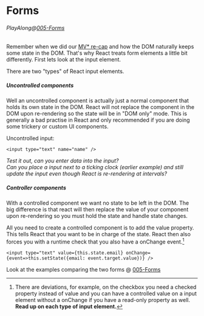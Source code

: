 # Forms

###### PlayAlong@[005-Forms](https://github.com/Psvensso/react-starter/blob/example-components/Scripts/Examples/Components/005-Forms.tsx)

Remember when we did our [MV\* re-cap](/basics-of-react.md) and how the DOM naturally keeps some state in the DOM. That's why React treats form elements a little bit differently. First lets look at the input element.

There are two "types" of React input elements.

##### Uncontrolled components

Well an uncontrolled component is actually just a normal component that holds its own state in the DOM. React will not replace the component in the DOM upon re-rendering so the state will be in "DOM only" mode. This is generally a bad practise in React and only recommended if you are doing some trickery or custom UI components.

Uncontrolled input:

```
<input type="text" name="name" />
```

_Test it out, can you enter data into the input?  
Can you place a input next to a ticking clock \(earlier example\) and still update the input even though React is re-rendering at intervals?_

##### Controller components

With a controlled  component we want no state to be left in the DOM. The big difference is that react will then replace the value of your component upon re-rendering so you must hold the state and handle state changes.

All you need to create a controlled component is to add the value property. This tells React that you want to be in charge of the state. React then also forces you with a runtime check that you also have a onChange event.[^1]

```
<input type="text" value={this.state.email} onChange={event=>this.setState({email: event.target.value})} />
```

Look at the examples comparing the two forms @ [005-Forms](https://github.com/Psvensso/react-starter/blob/example-components/Scripts/Examples/Components/005-Forms.tsx)











[^1]: There are deviations, for example, on the checkbox you need a checked property instead of value and you can have a controlled value on a input element without a onChange if you have a read-only property as well. **Read up on each type of input element.**

